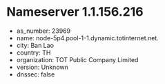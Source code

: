 # Nameserver 1.1.156.216

* as_number: 23969
* name: node-5p4.pool-1-1.dynamic.totinternet.net.
* city: Ban Lao
* country: TH
* organization: TOT Public Company Limited
* version: Unknown
* dnssec: false
